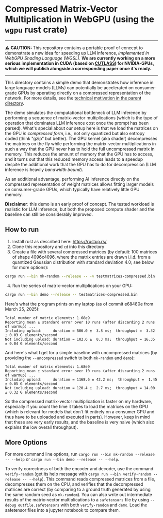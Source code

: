 # Compressed Matrix-Vector Multiplication in WebGPU (using the `wgpu` rust crate)

<hr>

⚠️ **CAUTION:**
This repository contains a portable proof of concept to demonstrate a new idea for speeding up LLM inference, *implemented in WebGPU Shading Language (WGSL)*.
**We are currently working on a more serious implementation in CUDA (based on [CUTLASS](https://github.com/NVIDIA/cutlass)) for NVIDIA-GPUs, which we will publish alongside a corresponding paper once it's ready.**

<hr>

This directory contains a simple demo that demonstrates how inference in large language models (LLMs) can potentially be accelerated on consumer-grade GPUs by operating directly on a compressed representation of the network.
For more details, see the [technical motivation in the parent directory](../README.md#technical-details-and-distinction-from-prior-work).

The demo simulates the computational bottleneck of LLM inference by performing a sequence of matrix-vector multiplications (which is the type of operation that dominates LLM inference cost once the prompt has been parsed).
What's special about our setup here is that we load the matrices on the GPU _in compressed form_, i.e., not only quantized but also entropy coded (think "gzip" but better).
The GPU kernel (aka shader) decompresses the matrices on the fly while performing the matrix-vector multiplications in such a way that the GPU never has to hold the full uncompressed matrix in memory.
This reduces the amount of memory that the GPU has to access, and it turns out that this reduced memory access leads to a speedup despite the additional work that the GPU has to do for decompression (LLM inference is heavily _bandwidth bound_).

As an additional advantage, performing AI inference directly on the compressed representation of weight matrices allows fitting larger models on consumer-grade GPUs, which typically have relatively little GPU memory.

**Disclaimer:** this demo is an early proof of concept.
The tested workload is realistic for LLM inference, but both the proposed compute shader and the baseline can still be considerably improved.

## How to run

1. Install rust as described here: <https://rustup.rs/>
2. Clone this repository and `cd` into this directory
3. Create a file with several compressed matrices (by default: 100 matrices of shape 4096x4096, where the matrix entries are drawn i.i.d. from a quantized Gaussian distribution with standard deviation 4.0; see below for more options):

```bash
cargo run --bin mk-random --release -- -v testmatrices-compressed.bin
```

4. Run the series of matrix-vector multiplications on your GPU:

```bash
cargo run --bin demo --release -- testmatrices-compressed.bin
```

Here's what the program prints on my laptop (as of commit e68480e from March 25, 2025):

```text
Total number of matrix elements: 1.68e9
Reporting mean ± standard error over 10 runs (after discarding 2 runs of warmup) ...
Including upload:     duration = 506.0 ±  3.8 ms;  throughput =  3.32 ± 0.03 G elements/second
Not including upload: duration = 102.6 ±  0.3 ms;  throughput = 16.35 ± 0.04 G elements/second
```

And here's what I get for a simple baseline with uncompressed matrices (by providing the `--uncompressed` switch to both `mk-random` and `demo`):

```text
Total number of matrix elements: 1.68e9
Reporting mean ± standard error over 10 runs (after discarding 2 runs of warmup) ...
Including upload:     duration = 1168.6 ± 42.2 ms;  throughput =  1.45 ± 0.05 G elements/second
Not including upload: duration = 120.4 ±  2.7 ms;  throughput = 14.00 ± 0.32 G elements/second
```

So the compressed matrix-vector multiplication is faster on my hardware, especially if you count the time it takes to load the matrices on the GPU (which is relevant for models that don't fit entirely on a consumer GPU and thus have to be uploaded and executed in parts).
However, keep in mind that these are very early results, and the baseline is very naive (which also explains the low overall throughput).

## More Options

For more command line options, run `cargo run --bin mk-random --release -- --help` or `cargo run --bin demo --release -- --help`.

To verify correctness of both the encoder and decoder, use the command `verify-random` (get its help message with `cargo run --bin verify-random --release -- --help`).
This command reads compressed matrices from a file, decompresses them on the CPU, and verifies that the decompressed matrices are correct (by comparing to a ground truth generated by using the same random seed as `mk-random`).
You can also write out intermediate results of the matrix-vector multiplications to a `safetensors` file by using `--debug outfile.safetensors` with both `verify-random` and `demo`.
Load the safetensor files into a jupyter notebook to compare them.
